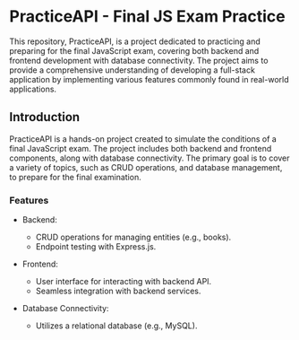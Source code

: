 
# PracticeAPI - Final JS Exam Practice
This repository, PracticeAPI, is a project dedicated to practicing and preparing for the final JavaScript exam, covering both backend and frontend development with database connectivity. The project aims to provide a comprehensive understanding of developing a full-stack application by implementing various features commonly found in real-world applications.


## Introduction
PracticeAPI is a hands-on project created to simulate the conditions of a final JavaScript exam. The project includes both backend and frontend components, along with database connectivity. The primary goal is to cover a variety of topics, such as CRUD operations, and database management, to prepare for the final examination.

### Features
- Backend:
  - CRUD operations for managing entities (e.g., books).
  - Endpoint testing with Express.js.

- Frontend:
  - User interface for interacting with backend API.
  - Seamless integration with backend services.

- Database Connectivity:
  - Utilizes a relational database (e.g., MySQL).

